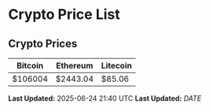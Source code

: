 # Crypto Price List

## Crypto Prices
| Bitcoin | Ethereum | Litecoin |
| ------- | -------- | -------- |
| $106004 | $2443.04 | $85.06 |
**Last Updated:** 2025-06-24 21:40 UTC
**Last Updated:** $DATE$
